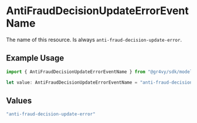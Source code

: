 # AntiFraudDecisionUpdateErrorEventName

The name of this resource. Is always `anti-fraud-decision-update-error`.

## Example Usage

```typescript
import { AntiFraudDecisionUpdateErrorEventName } from "@gr4vy/sdk/models/components";

let value: AntiFraudDecisionUpdateErrorEventName = "anti-fraud-decision-update-error";
```

## Values

```typescript
"anti-fraud-decision-update-error"
```